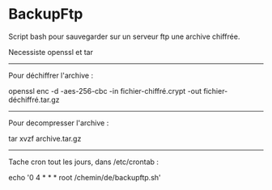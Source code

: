 # BackupFtp
Script bash pour sauvegarder sur un serveur ftp une archive chiffrée.

Necessiste openssl et tar

--------------------------------------------

Pour déchiffrer l'archive :

openssl enc -d -aes-256-cbc -in fichier-chiffré.crypt -out fichier-déchiffré.tar.gz

--------------------------------------------

Pour decompresser l'archive :

tar xvzf archive.tar.gz 

--------------------------------------------

Tache cron tout les jours, dans /etc/crontab :

echo '0 4  * *  * root /chemin/de/backupftp.sh'
